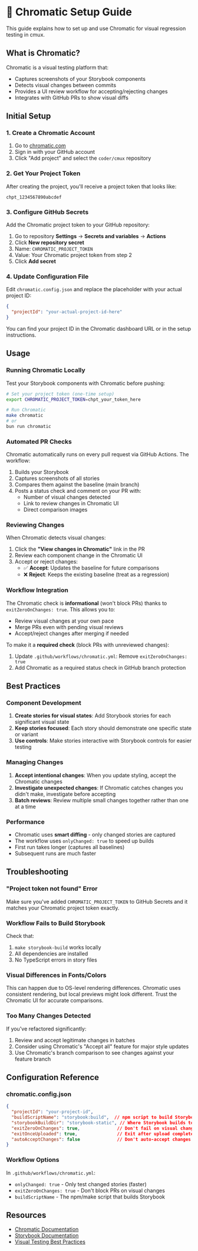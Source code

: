 # 🎨 Chromatic Setup Guide

This guide explains how to set up and use Chromatic for visual regression testing in cmux.

## What is Chromatic?

Chromatic is a visual testing platform that:
- Captures screenshots of your Storybook components
- Detects visual changes between commits
- Provides a UI review workflow for accepting/rejecting changes
- Integrates with GitHub PRs to show visual diffs

## Initial Setup

### 1. Create a Chromatic Account

1. Go to [chromatic.com](https://www.chromatic.com/)
2. Sign in with your GitHub account
3. Click "Add project" and select the `coder/cmux` repository

### 2. Get Your Project Token

After creating the project, you'll receive a project token that looks like:
```
chpt_1234567890abcdef
```

### 3. Configure GitHub Secrets

Add the Chromatic project token to your GitHub repository:

1. Go to repository **Settings** → **Secrets and variables** → **Actions**
2. Click **New repository secret**
3. Name: `CHROMATIC_PROJECT_TOKEN`
4. Value: Your Chromatic project token from step 2
5. Click **Add secret**

### 4. Update Configuration File

Edit `chromatic.config.json` and replace the placeholder with your actual project ID:

```json
{
  "projectId": "your-actual-project-id-here"
}
```

You can find your project ID in the Chromatic dashboard URL or in the setup instructions.

## Usage

### Running Chromatic Locally

Test your Storybook components with Chromatic before pushing:

```bash
# Set your project token (one-time setup)
export CHROMATIC_PROJECT_TOKEN=chpt_your_token_here

# Run Chromatic
make chromatic
# or
bun run chromatic
```

### Automated PR Checks

Chromatic automatically runs on every pull request via GitHub Actions. The workflow:

1. Builds your Storybook
2. Captures screenshots of all stories
3. Compares them against the baseline (main branch)
4. Posts a status check and comment on your PR with:
   - Number of visual changes detected
   - Link to review changes in Chromatic UI
   - Direct comparison images

### Reviewing Changes

When Chromatic detects visual changes:

1. Click the **"View changes in Chromatic"** link in the PR
2. Review each component change in the Chromatic UI
3. Accept or reject changes:
   - ✅ **Accept**: Updates the baseline for future comparisons
   - ❌ **Reject**: Keeps the existing baseline (treat as a regression)

### Workflow Integration

The Chromatic check is **informational** (won't block PRs) thanks to `exitZeroOnChanges: true`. This allows you to:
- Review visual changes at your own pace
- Merge PRs even with pending visual reviews
- Accept/reject changes after merging if needed

To make it a **required check** (block PRs with unreviewed changes):
1. Update `.github/workflows/chromatic.yml`: Remove `exitZeroOnChanges: true`
2. Add Chromatic as a required status check in GitHub branch protection

## Best Practices

### Component Development

1. **Create stories for visual states**: Add Storybook stories for each significant visual state
2. **Keep stories focused**: Each story should demonstrate one specific state or variant
3. **Use controls**: Make stories interactive with Storybook controls for easier testing

### Managing Changes

1. **Accept intentional changes**: When you update styling, accept the Chromatic changes
2. **Investigate unexpected changes**: If Chromatic catches changes you didn't make, investigate before accepting
3. **Batch reviews**: Review multiple small changes together rather than one at a time

### Performance

- Chromatic uses **smart diffing** - only changed stories are captured
- The workflow uses `onlyChanged: true` to speed up builds
- First run takes longer (captures all baselines)
- Subsequent runs are much faster

## Troubleshooting

### "Project token not found" Error

Make sure you've added `CHROMATIC_PROJECT_TOKEN` to GitHub Secrets and it matches your Chromatic project token exactly.

### Workflow Fails to Build Storybook

Check that:
1. `make storybook-build` works locally
2. All dependencies are installed
3. No TypeScript errors in story files

### Visual Differences in Fonts/Colors

This can happen due to OS-level rendering differences. Chromatic uses consistent rendering, but local previews might look different. Trust the Chromatic UI for accurate comparisons.

### Too Many Changes Detected

If you've refactored significantly:
1. Review and accept legitimate changes in batches
2. Consider using Chromatic's "Accept all" feature for major style updates
3. Use Chromatic's branch comparison to see changes against your feature branch

## Configuration Reference

### chromatic.config.json

```json
{
  "projectId": "your-project-id",
  "buildScriptName": "storybook:build",  // npm script to build Storybook
  "storybookBuildDir": "storybook-static", // Where Storybook builds to
  "exitZeroOnChanges": true,              // Don't fail on visual changes
  "exitOnceUploaded": true,               // Exit after upload completes
  "autoAcceptChanges": false              // Don't auto-accept changes
}
```

### Workflow Options

In `.github/workflows/chromatic.yml`:

- `onlyChanged: true` - Only test changed stories (faster)
- `exitZeroOnChanges: true` - Don't block PRs on visual changes
- `buildScriptName` - The npm/make script that builds Storybook

## Resources

- [Chromatic Documentation](https://www.chromatic.com/docs/)
- [Storybook Documentation](https://storybook.js.org/docs)
- [Visual Testing Best Practices](https://www.chromatic.com/docs/test)

